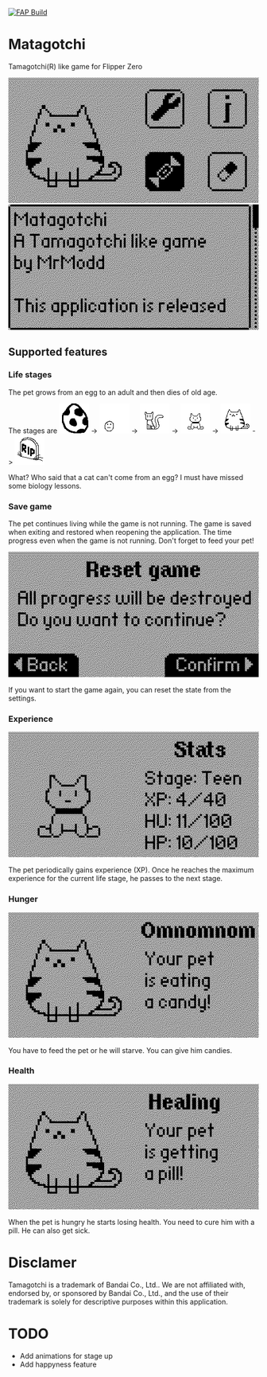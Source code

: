 [![FAP Build](https://github.com/MrModd/Matagotchi/actions/workflows/build.yml/badge.svg)](https://github.com/MrModd/Matagotchi/actions/workflows/build.yml)

# Matagotchi
Tamagotchi(R) like game for Flipper Zero

![Home](images/home_screen.png)
![About](images/about_screen.png)

## Supported features
### Life stages
The pet grows from an egg to an adult and then dies of old age.

The stages are ![Egg](assets/egg_00_60x60.png) -> ![Baby](assets/baby_00_60x60.png) -> ![Child](assets/child_00_60x60.png) -> ![Teen](assets/teen_00_60x60.png) -> ![Adult](assets/adult_00_60x60.png) -> ![Dead](assets/dead_00_60x60.png)

What? Who said that a cat can't come from an egg? I must have missed some biology lessons.

### Save game
The pet continues living while the game is not running.
The game is saved when exiting and restored when reopening
the application.
The time progress even when the game is not running.
Don't forget to feed your pet!

![Reset](images/reset_screen.png)

If you want to start the game again, you can reset the
state from the settings.

### Experience
![Stats](images/stats_screen.png)

The pet periodically gains experience (XP). Once he reaches
the maximum experience for the current life stage,
he passes to the next stage.

### Hunger
![Candy](images/candy_screen.png)

You have to feed the pet or he will starve.
You can give him candies.

### Health
![Pill](images/pill_screen.png)

When the pet is hungry he starts losing health.
You need to cure him with a pill.
He can also get sick.

# Disclamer
Tamagotchi is a trademark of Bandai Co., Ltd.. We are not affiliated with,
endorsed by, or sponsored by Bandai Co., Ltd., and the use of their trademark
is solely for descriptive purposes within this application.

# TODO
* Add animations for stage up
* Add happyness feature
